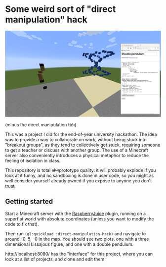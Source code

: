 # Some weird sort of "direct manipulation" hack

![](screenshot.png)

(minus the direct manipulation tbh)

This was a project I did for the end-of-year university hackathon. The
idea was to provide a way to collaborate on work, without being stuck
into "breakout groups", as they tend to collectively get stuck,
requiring someone to get a teacher or discuss with another group. The
use of a Minecraft server also conveniently introduces a physical
metaphor to reduce the feeling of isolation in class.

This repository is total ~~shit~~prototype quality: it will probably
explode if you look at it funny, and no sandboxing is done in user
code, so you might as well consider yourself already pwned if you
expose to anyone you don't trust.

## Getting started

Start a Minecraft server with the
  [RaspberryJuice](https://github.com/zhuowei/RaspberryJuice) plugin,
  running on a superflat world with absolute coordinates (unless you
  want to modify the code to fix that).
  
Then run `(ql:quickload :direct-manipulation-hack)` and navigate to
around -0, 5, -0 in the map. You should see two plots, one with a
three dimensional Lissajous figure, and one with a double pendulum.

http://localhost:8080/ has the "interface" for this project, where you
can look at a list of projects, and clone and edit them.
